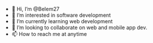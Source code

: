 - 👋 Hi, I’m @Belem27
- 👀 I’m interested in software development
- 🌱 I’m currently learning web development
- 💞️ I’m looking to collaborate on web and mobile app dev.
- 📫 How to reach me at anytime

<!---
Belem27/Belem27 is a ✨ special ✨ repository because its `README.md` (this file) appears on your GitHub profile.
You can click the Preview link to take a look at your changes.
--->
